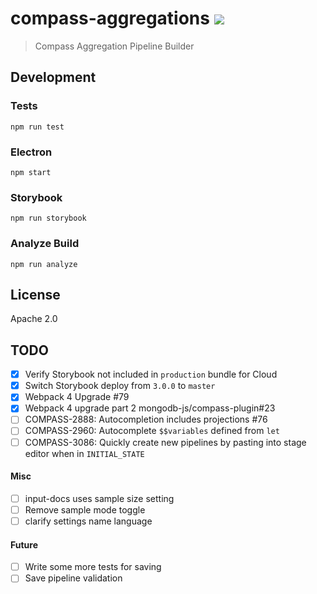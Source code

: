 # compass-aggregations [![][travis_img]][travis_url]

> Compass Aggregation Pipeline Builder

## Development

### Tests

```
npm run test
```

### Electron

```
npm start
```

### Storybook

```
npm run storybook
```

### Analyze Build

```
npm run analyze
```

## License

Apache 2.0

[travis_img]: https://travis-ci.org/mongodb-js/compass-aggregations.svg?branch=master
[travis_url]: https://travis-ci.org/mongodb-js/compass-aggregations

## TODO

- [x] Verify Storybook not included in `production` bundle for Cloud
- [x] Switch Storybook deploy from `3.0.0` to `master`
- [x] Webpack 4 Upgrade #79 
- [x] Webpack 4 upgrade part 2 mongodb-js/compass-plugin#23
- [ ] COMPASS-2888: Autocompletion includes projections #76
- [ ] COMPASS-2960: Autocomplete `$$variables` defined from `let`
- [ ] COMPASS-3086: Quickly create new pipelines by pasting into stage editor when in `INITIAL_STATE`

#### Misc

- [ ] input-docs uses sample size setting
- [ ] Remove sample mode toggle
- [ ] clarify settings name language

#### Future

- [ ] Write some more tests for saving
- [ ] Save pipeline validation
